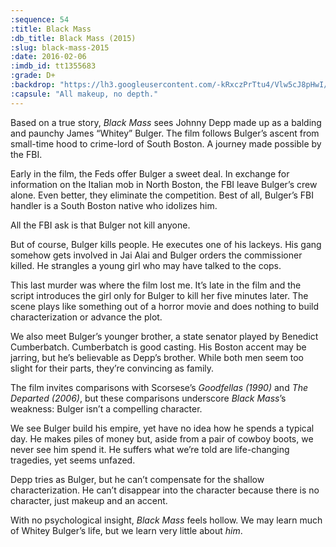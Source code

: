 ```yaml
---
:sequence: 54
:title: Black Mass
:db_title: Black Mass (2015)
:slug: black-mass-2015
:date: 2016-02-06
:imdb_id: tt1355683
:grade: D+
:backdrop: "https://lh3.googleusercontent.com/-kRxczPrTtu4/Vlw5cJ8pHwI/AAAAAAAADFc/cTbMIuZYPGI/w1000-Ic42-rj/black-mass-2015.jpg"
:capsule: "All makeup, no depth."
---
```


Based on a true story, _Black Mass_ sees Johnny Depp made up as a balding and paunchy James “Whitey” Bulger. The film follows Bulger’s ascent from small-time hood to crime-lord of South Boston. A journey made possible by the FBI.

Early in the film, the Feds offer Bulger a sweet deal. In exchange for information on the Italian mob in North Boston, the FBI leave Bulger’s crew alone. Even better, they eliminate the competition. Best of all, Bulger’s FBI handler is a South Boston native who idolizes him.

All the FBI ask is that Bulger not kill anyone.

But of course, Bulger kills people. He executes one of his lackeys. His gang somehow gets involved in Jai Alai and Bulger orders the commissioner killed. He strangles a young girl who may have talked to the cops.

This last murder was where the film lost me. It’s late in the film and the script introduces the girl only for Bulger to kill her five minutes later. The scene plays like something out of a horror movie and does nothing to build characterization or advance the plot.

We also meet Bulger’s younger brother, a state senator played by Benedict Cumberbatch. Cumberbatch is good casting. His Boston accent may be jarring, but he’s believable as Depp’s brother. While both men seem too slight for their parts, they’re convincing as family.

The film invites comparisons with Scorsese’s _Goodfellas (1990)_ and _The Departed (2006)_, but these comparisons underscore _Black Mass_’s weakness: Bulger isn’t a compelling character.

We see Bulger build his empire, yet have no idea how he spends a typical day. He makes piles of money but, aside from a pair of cowboy boots, we never see him spend it. He suffers what we’re told are life-changing tragedies, yet seems unfazed.

Depp tries as Bulger, but he can’t compensate for the shallow characterization. He can’t disappear into the character because there is no character, just makeup and an accent.

With no psychological insight, _Black Mass_ feels hollow. We may learn much of Whitey Bulger’s life, but we learn very little about _him_.